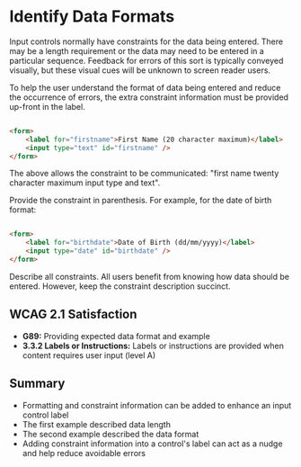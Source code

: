 # Identify Data Formats

Input controls normally have constraints for the data being entered. There may be a length requirement or the data may need to be entered in a particular sequence. Feedback for errors of this sort is typically conveyed visually, but these visual cues will be unknown to screen reader users.


To help the user understand the format of data being entered and reduce the occurrence of errors, the extra constraint information must be provided up-front in the label.

```html

<form>
    <label for="firstname">First Name (20 character maximum)</label>
    <input type="text" id="firstname" />
</form>

```


The above allows the constraint to be communicated: "first name twenty character maximum input type and text".


Provide the constraint in parenthesis. For example, for the date of birth format:

```html

<form>
    <label for="birthdate">Date of Birth (dd/mm/yyyy)</label>
    <input type="date" id="birthdate" />
</form>

```


Describe all constraints. All users benefit from knowing how data should be entered. However, keep the constraint description succinct.


## WCAG 2.1 Satisfaction

- **G89:** Providing expected data format and example
- **3.3.2 Labels or Instructions:** Labels or instructions are provided when content requires user input (level A)


## Summary

- Formatting and constraint information can be added to enhance an input control label
- The first example described data length
- The second example described the data format
- Adding constraint information into a control's label can act as a nudge and help reduce avoidable errors
